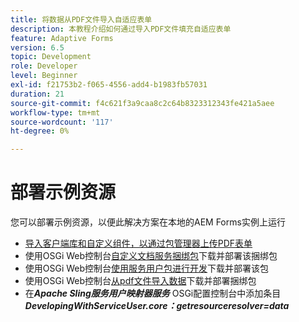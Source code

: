 ```yaml
---
title: 将数据从PDF文件导入自适应表单
description: 本教程介绍如何通过导入PDF文件填充自适应表单
feature: Adaptive Forms
version: 6.5
topic: Development
role: Developer
level: Beginner
exl-id: f21753b2-f065-4556-add4-b1983fb57031
duration: 21
source-git-commit: f4c621f3a9caa8c2c64b8323312343fe421a5aee
workflow-type: tm+mt
source-wordcount: '117'
ht-degree: 0%

---
```


# 部署示例资源

您可以部署示例资源，以便此解决方案在本地的AEM Forms实例上运行

* [导入客户端库和自定义组件，以通过包管理器上传PDF表单](./assets/client-libs-custom-component.zip)
* 使用OSGi Web控制台[自定义文档服务捆绑包](/help/forms/assets/common-osgi-bundles/AEMFormsDocumentServices.core-1.0-SNAPSHOT.jar)下载并部署该捆绑包
* 使用OSGi Web控制台[使用服务用户包进行开发](/help/forms/assets/common-osgi-bundles/DevelopingWithServiceUser.jar)下载并部署该包
* 使用OSGi Web控制台[从pdf文件导入数据](./assets/onlineToOffline.core-1.0.0-SNAPSHOT.jar)下载并部署捆绑包
* 在&#x200B;_**Apache Sling服务用户映射器服务**_ OSGi配置控制台中添加条目&#x200B;_**DevelopingWithServiceUser.core：getresourceresolver=data**_

